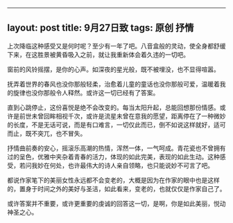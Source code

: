 
---
layout: post
title: 9月27日致
tags: 原创 抒情
---

上次降临这种感受又是何时呢？至少有一年了吧。八音盒般的灵动，使全身都舒缓下来，在这胜景被黄昏吸入之前，就让我重新体会着久违的一切吧。

窗前的风铃摇摆，是你的心声。如深夜的星光般，既不被埋没，也不显得喧嚣。

抚弄着世界的春风也没你那般轻柔，治愈着儿童的童话也没你那般可爱，温暖着我的旋律也没你那般令人释然。或许这一切已经有了答案。

直到心跳停止，这份喜悦是绝不会改变的。每当太阳升起，总能回想那份情感。或许是前世未曾回眸相视千次，或许是流星未曾在意我的愿望，距离停在了一种微妙的长度，不是无话可说，而是有口难言，一切仅此而已，倒不如说这样就好，适可而止，既不突兀，也不冒失。

抒情曲前奏的安心，摇滚乐高潮的热情，浑然一体，一气呵成。青花瓷也不曾拥有过的呈色，优雅中夹杂着青春的活力，体现的如此完美，表现的如此生动。这种感受，若问我妙在何处，也许最伟大的诗人亲自领略，也只能说妙不可言了吧。

都说作家笔下的美丽女性永远都不会变老的，大概是因为在作家的眼中也是这样的，置身于时间之外的美好与圣洁，如此看来，变老的，也就仅仅是作家自己了。

或许答案并不重要，或许更重要的虔诚的回答这一切，是啊，你是如此美丽，悦动神圣之心。

